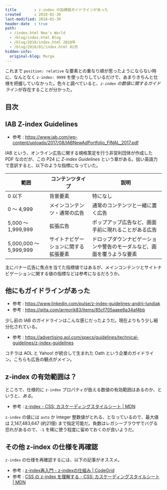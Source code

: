 ```yaml
---
title        : z-index の指標値ガイドラインがあった
created      : 2018-01-30
last-modified: 2018-01-30
header-date  : true
path:
  - /index.html Neo's World
  - /blog/index.html Blog
  - /blog/2018/index.html 2018年
  - /blog/2018/01/index.html 01月
hidden-info:
  original-blog: Murga
---
```


これまで `position: relative` な要素との重なり順が思ったようにならない時に、なんとなく `z-index: 9999` を使ったりしているだけで、あまりきちんと仕様を把握していなかった。色々と調べていると、*`z-index` の数値に関するガイドライン*が存在することが分かった。

## 目次

## IAB Z-index Guidelines

- 参考 : <https://www.iab.com/wp-content/uploads/2017/08/IABNewAdPortfolio_FINAL_2017.pdf>

IAB という、オンライン広告に関する規格策定を行う非営利団体が作成した PDF なのだが、この P24 に *Z-index Guidelines* という章がある。拙い英語力で意訳すると、以下のような指標になっていた。

| 範囲                   | コンテンツタイプ                     | 説明                                                                   |
|------------------------|--------------------------------------|------------------------------------------------------------------------|
| 0 以下                 | 背景要素                             | 特になし                                                               |
| 0 〜 4,999             | メインコンテンツ・通常の広告         | 通常のコンテンツと一緒に置く広告                                       |
| 5,000 〜 1,999,999     | 拡張広告                             | ポップアップ広告など、画面手前に現れることがある広告                   |
| 5,000,000 〜 5,999,999 | サイトナビゲーションに関する拡張要素 | ドロップダウンナビゲーションや警告のモーダルなど、画面を覆うような要素 |

主にバナー広告に焦点を当てた指標値ではあるが、メインコンテンツとサイトナビゲーションに関する値の指標などは参考になるだろうか。

## 他にもガイドラインがあった

- 参考 : <https://www.linkedin.com/pulse/z-index-guidelines-andrii-lundiak>
- 参考 : <https://qiita.com/armorik83/items/85cf705aaee6a34af4bb>

少し前の IAB のガイドラインはこんな感じだったようだ。現在よりもう少し細分化されている。

- 参考 : <https://advertising.aol.com/specs/guidelines/technical-guidelines/z-index-guidelines>

コチラは AOL と Yahoo! が統合して生まれた Oath という企業のガイドライン。こちらも広告の観点がメイン。

## z-index の有効範囲は？

ところで、仕様的に `z-index` プロパティが扱える数値の有効範囲はあるのか、というと、*ある*。

- 参考 : [z-index - CSS: カスケーディングスタイルシート | MDN](https://developer.mozilla.org/ja/docs/Web/CSS/z-index)

`z-index` の値には `auto` か Integer 整数値がとれる、となっているので、最大値は 2,147,483,647 (約21億) まで指定可能だ。負数はレガシーブラウザでバグる恐れがあるので、`-1` を稀に使う程度に留めておくのが良いようだ。

## その他 z-index の仕様を再確認

`z-index` の仕様を再確認するには、以下の記事がオススメ。

- 参考 : [z-index再入門 - z-indexの仕組み | CodeGrid](https://app.codegrid.net/entry/z-index-1)
- 参考 : [CSS の z-index を理解する - CSS: カスケーディングスタイルシート | MDN](https://developer.mozilla.org/ja/docs/Web/CSS/Understanding_z_index)
